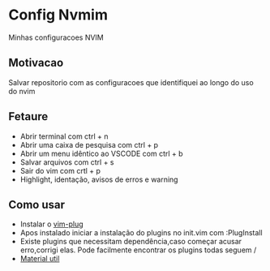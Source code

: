 # Config Nvmim
Minhas configuracoes NVIM


## Motivacao
Salvar repositorio com as configuracoes que identifiquei ao longo do uso do nvim

## Fetaure
- Abrir terminal com ctrl + n
- Abrir uma caixa de pesquisa com ctrl + p
- Abrir um menu idêntico ao VSCODE com ctrl + b
- Salvar arquivos com ctrl + s 
- Sair do vim com crtl + p
- Highlight, identação, avisos de erros e warning

## Como usar 
- Instalar o [vim-plug](https://github.com/junegunn/vim-plug)
- Apos instalado iniciar a instalação do plugins no init.vim com :PlugInstall
- Existe plugins que necessitam dependência,caso começar acusar erro,corrigi elas. Pode facilmente encontrar os plugins todas seguem <nome do usuario no githug>/<repositorio>
 - [Material util](https://betterprogramming.pub/setting-up-neovim-for-web-development-in-2020-d800de3efacd)
